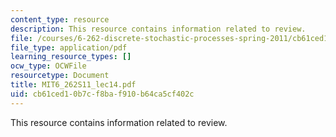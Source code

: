 ```yaml
---
content_type: resource
description: This resource contains information related to review.
file: /courses/6-262-discrete-stochastic-processes-spring-2011/cb61ced10b7cf8baf910b64ca5cf402c_MIT6_262S11_lec14.pdf
file_type: application/pdf
learning_resource_types: []
ocw_type: OCWFile
resourcetype: Document
title: MIT6_262S11_lec14.pdf
uid: cb61ced1-0b7c-f8ba-f910-b64ca5cf402c
---
```

This resource contains information related to review.

